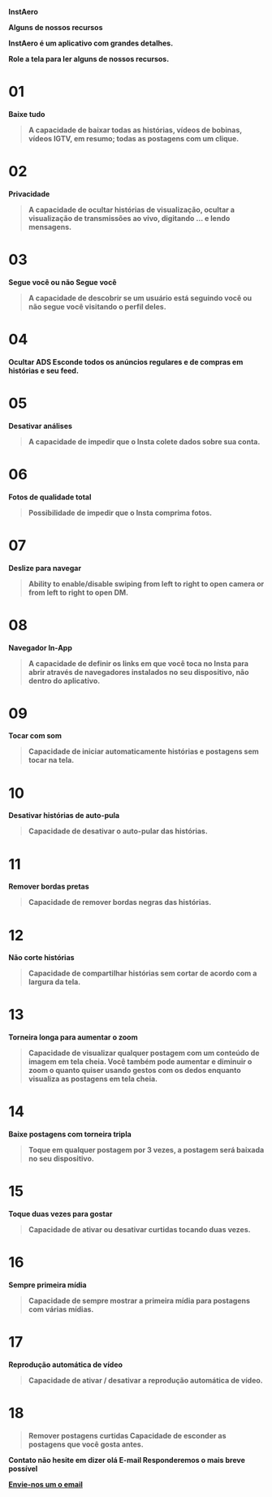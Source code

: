 <b>InstAero

Alguns de nossos recursos

InstAero é um aplicativo com grandes detalhes.

Role a tela para ler alguns de nossos recursos.

<h1>01</h1>

Baixe tudo
> A capacidade de baixar todas as histórias, vídeos de bobinas, vídeos IGTV, em resumo; todas as postagens com um clique.

<h1>02</h1>

Privacidade
> A capacidade de ocultar histórias de visualização, ocultar a visualização de transmissões ao vivo, digitando ... e lendo mensagens.

<h1>03</h1>

Segue você ou não Segue você
> A capacidade de descobrir se um usuário está seguindo você ou não segue você visitando o perfil deles.

<h1>04</h1>

Ocultar ADS
Esconde todos os anúncios regulares e de compras em histórias e seu feed.

<h1>05</h1>

Desativar análises
> A capacidade de impedir que o Insta colete dados sobre sua conta.

<h1>06</h1>

Fotos de qualidade total
> Possibilidade de impedir que o Insta comprima fotos.

<h1>07</h1>

Deslize para navegar
> Ability to enable/disable swiping from left to right to open camera or from left to right to open DM.

<h1>08</h1>

Navegador In-App
> A capacidade de definir os links em que você toca no Insta para abrir através de navegadores instalados no seu dispositivo, não dentro do aplicativo.

<h1>09</h1>

Tocar com som
> Capacidade de iniciar automaticamente histórias e postagens sem tocar na tela.

<h1>10</h1>

Desativar histórias de auto-pula
> Capacidade de desativar o auto-pular das histórias.

<h1>11</h1>

Remover bordas pretas
> Capacidade de remover bordas negras das histórias.

<h1>12</h1>

Não corte histórias
> Capacidade de compartilhar histórias sem cortar de acordo com a largura da tela.

<h1>13</h1>

Torneira longa para aumentar o zoom
> Capacidade de visualizar qualquer postagem com um conteúdo de imagem em tela cheia. Você também pode aumentar e diminuir o zoom o quanto quiser usando gestos com os dedos enquanto visualiza as postagens em tela cheia.

<h1>14</h1>

Baixe postagens com torneira tripla
> Toque em qualquer postagem por 3 vezes, a postagem será baixada no seu dispositivo.

<h1>15</h1>

Toque duas vezes para gostar
> Capacidade de ativar ou desativar curtidas tocando duas vezes.

<h1>16</h1>

Sempre primeira mídia
> Capacidade de sempre mostrar a primeira mídia para postagens com várias mídias.

<h1>17</h1>

Reprodução automática de vídeo
> Capacidade de ativar / desativar a reprodução automática de vídeo.

<h1>18</h1>

> Remover postagens curtidas
Capacidade de esconder as postagens que você gosta antes.

Contato
não hesite em dizer olá
E-mail
Responderemos o mais breve possível

[Envie-nos um o email](mailto:admin@hazarbozkurt.com)
